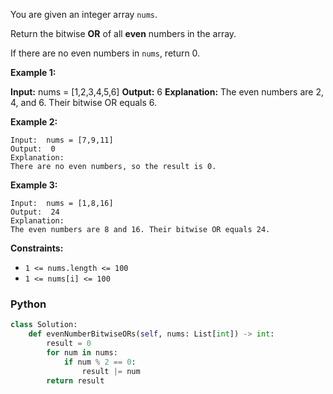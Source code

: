 You are given an integer array  `nums`.

Return the bitwise  **OR**  of all  **even**  numbers in the array.

If there are no even numbers in  `nums`, return 0.

**Example 1:**

**Input:**  nums = [1,2,3,4,5,6]
**Output:**  6
**Explanation:**
The even numbers are 2, 4, and 6. Their bitwise OR equals 6.

**Example 2:**
```
Input:  nums = [7,9,11]
Output:  0
Explanation:
There are no even numbers, so the result is 0.
```

**Example 3:**
```
Input:  nums = [1,8,16]
Output:  24
Explanation:
The even numbers are 8 and 16. Their bitwise OR equals 24.
```

**Constraints:**

-   `1 <= nums.length <= 100`
-   `1 <= nums[i] <= 100`


### Python
```py
class Solution:
    def evenNumberBitwiseORs(self, nums: List[int]) -> int:
        result = 0
        for num in nums:
            if num % 2 == 0:
                result |= num
        return result
```